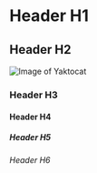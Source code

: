 # Header H1
## Header H2

![Image of Yaktocat](https://octodex.github.com/images/yaktocat.png)


### Header H3
#### Header H4
##### Header H5
###### Header H6

